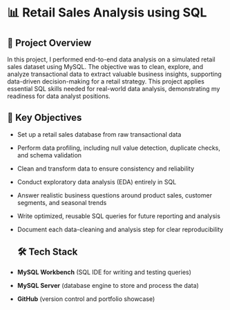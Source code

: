 # 📊 Retail Sales Analysis using SQL

## 📝 Project Overview

In this project, I performed end-to-end data analysis on a simulated retail sales dataset using MySQL. The objective was to clean, explore, and analyze transactional data to extract valuable business insights, supporting data-driven decision-making for a retail strategy. This project applies essential SQL skills needed for real-world data analysis, demonstrating my readiness for data analyst positions.

## 🎯 Key Objectives

- Set up a retail sales database from raw transactional data
- Perform data profiling, including null value detection, duplicate checks, and schema validation
- Clean and transform data to ensure consistency and reliability
- Conduct exploratory data analysis (EDA) entirely in SQL
- Answer realistic business questions around product sales, customer segments, and seasonal trends
- Write optimized, reusable SQL queries for future reporting and analysis
- Document each data-cleaning and analysis step for clear reproducibility

  ## 🛠️ Tech Stack

- **MySQL Workbench** (SQL IDE for writing and testing queries)  
- **MySQL Server** (database engine to store and process the data)  
- **GitHub** (version control and portfolio showcase)

